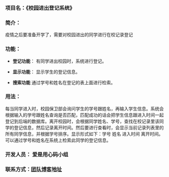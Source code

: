 ### 项目名：《校园进出登记系统》

### 简介：
疫情之后要准备开学了，需要对校园进出的同学进行在校记录登记

### 功能：
- **登记功能**：
有同学进出校园时，系统进行登记。

- **显示功能**：
显示学生的登记信息。

- **搜索功能**
通过学号和姓名在登记的表上面进行检索。

### 用法：
每当同学进入时，校园保卫部会询问学生的学号跟姓名，再输入学生信息。系统会根据输入的学号跟姓名查询是否匹配，匹配成功的话会把学生信息跟进入时间一起登记到后端的数据库。离开校园时，会根据同学姓名、学号，查找在校记录里该同学的登记信息，然后记录离开时间。然后要进行查看时，会显示当前记录列表里的所有同学信息，并根据学号排序。显示形式如下：学号  姓名   进入时间   离开时间。可以通过学号和姓名在系统上检索此同学的登记信息。

### 开发人员： 爱是用心码小组

### 联系方式：[团队博客地址](https://www.cnblogs.com/yongxinma/)

